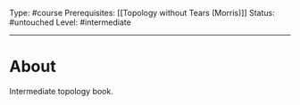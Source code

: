 Type: #course
Prerequisites: [[Topology without Tears (Morris)]]
Status: #untouched 
Level: #intermediate 

----
# About

Intermediate topology book.